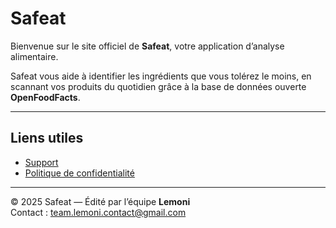 # Safeat

Bienvenue sur le site officiel de **Safeat**, votre application d’analyse alimentaire.

Safeat vous aide à identifier les ingrédients que vous tolérez le moins, en scannant vos produits du quotidien grâce à la base de données ouverte **OpenFoodFacts**.

---

## Liens utiles

- [Support](./support.md)  
- [Politique de confidentialité](./privacy.md)  

---

© 2025 Safeat — Édité par l’équipe **Lemoni**  
Contact : [team.lemoni.contact@gmail.com](mailto:team.lemoni.contact@gmail.com)
